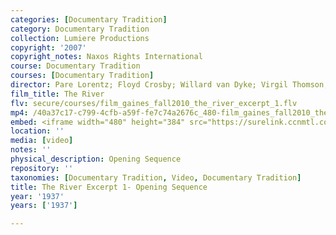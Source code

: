 ```yaml
---
categories: [Documentary Tradition]
category: Documentary Tradition
collection: Lumiere Productions
copyright: '2007'
copyright_notes: Naxos Rights International
course: Documentary Tradition
courses: [Documentary Tradition]
director: Pare Lorentz; Floyd Crosby; Willard van Dyke; Virgil Thomson; Thomas Chalmers
film_title: The River
flv: secure/courses/film_gaines_fall2010_the_river_excerpt_1.flv
mp4: /40a37c17-c799-4cfb-a59f-fe7c74a2676c_480-film_gaines_fall2010_the_river_excerpt_1.mp4
embed: <iframe width="480" height="384" src="https://surelink.ccnmtl.columbia.edu/video/?player=mp4_secure_stream&file=/40a37c17-c799-4cfb-a59f-fe7c74a2676c_480-film_gaines_fall2010_the_river_excerpt_1.mp4&width=480&height=360&poster=https://d369ay3g98xik5.cloudfront.net/thumbs/2016/11/17/40a37c17-c799-4cfb-a59f-fe7c74a2676c-00004.jpg&authtype=wind"></iframe>
location: ''
media: [video]
notes: ''
physical_description: Opening Sequence
repository: ''
taxonomies: [Documentary Tradition, Video, Documentary Tradition]
title: The River Excerpt 1- Opening Sequence
year: '1937'
years: ['1937']

---
```

